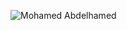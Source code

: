 ![Mohamed Abdelhamed](https://github.com/MohamedAbdelhamed0/MohamedAbdelhamed0/assets/58498461/2c32eafa-6b92-49bf-83c7-c7c6681c6dfc)
